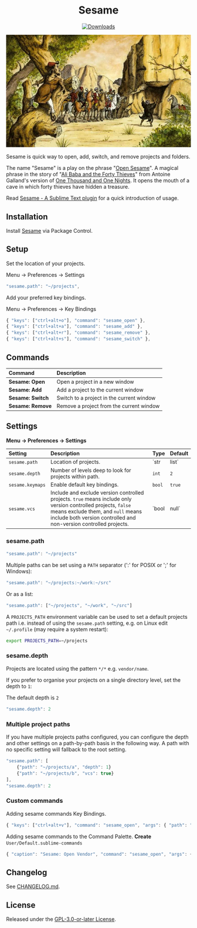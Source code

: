 <h1 align="center">Sesame</h1>

<p align="center">
    <a href="https://packagecontrol.io/packages/Sesame"><img alt="Downloads" src="https://img.shields.io/packagecontrol/dt/Sesame.svg?style=flat-square"></a>
</p>

![Ali Baba overhearing one of the thieves saying "Open Sesame"](open-sesame.webp)

Sesame is quick way to open, add, switch, and remove projects and folders.

The name "Sesame" is a play on the phrase "[Open Sesame](https://en.wikipedia.org/wiki/Open_sesame)". A magical phrase in the story of "[Ali Baba and the Forty Thieves](https://en.wikipedia.org/wiki/Ali_Baba_and_the_Forty_Thieves)" from Antoine Galland's version of [One Thousand and One Nights](https://en.wikipedia.org/wiki/One_Thousand_and_One_Nights). It opens the mouth of a cave in which forty thieves have hidden a treasure.

Read [Sesame - A Sublime Text plugin](https://blog.gerardroche.com/2023/05/19/sesame-a-sublime-text-plugin/) for a quick introduction of usage.

## Installation

Install [Sesame](https://packagecontrol.io/packages/Sesame) via Package Control.

## Setup

Set the location of your projects.

Menu → Preferences → Settings

```js
"sesame.path": "~/projects",
```

Add your preferred key bindings.

Menu → Preferences → Key Bindings

```js
{ "keys": ["ctrl+alt+o"], "command": "sesame_open" },
{ "keys": ["ctrl+alt+a"], "command": "sesame_add" },
{ "keys": ["ctrl+alt+r"], "command": "sesame_remove" },
{ "keys": ["ctrl+alt+s"], "command": "sesame_switch" },
```

## Commands

Command | Description
:------ | :----------
**Sesame:&nbsp;Open** | Open a project in a new window
**Sesame:&nbsp;Add** | Add a project to the current window
**Sesame:&nbsp;Switch** | Switch to a project in the current window
**Sesame:&nbsp;Remove** | Remove a project from the current window

## Settings

**Menu → Preferences → Settings**

Setting | Description | Type | Default
:------ | :---------- | :--- | :------
`sesame.path` | Location of projects. | `str|list` | `PROJECTS_PATH` environment variable.
`sesame.depth` | Number of levels deep to look for projects within path. | `int` | `2`
`sesame.keymaps` | Enable default key bindings. | `bool` | `true`
`sesame.vcs` | Include and exclude version controlled projects. `true` means include only version controlled projects, `false` means exclude them, and `null` means include both version controlled and non-version controlled projects. | `bool|null` | `null`

### sesame.path

```js
"sesame.path": "~/projects"
```

Multiple paths can be set using a `PATH` separator (':' for POSIX or ';' for Windows):

```js
"sesame.path": "~/projects:~/work:~/src"
```

Or as a list:

```js
"sesame.path": ["~/projects", "~/work", "~/src"]
```

A `PROJECTS_PATH` environment variable can be used to set a default projects path i.e. instead of using the `sesame.path` setting, e.g. on Linux edit `~/.profile` (may require a system restart):

```sh
export PROJECTS_PATH=~/projects
```

### sesame.depth

Projects are located using the pattern `*/*` e.g. `vendor/name`.

If you prefer to organise your projects on a single directory level, set the depth to `1`:

The default depth is `2`

```js
"sesame.depth": 2
```

### Multiple project paths

If you have multiple projects paths configured, you can configure the depth and other settings on a path-by-path basis in the following way. A path with no specific setting will fallback to the root setting.

```js
"sesame.path": [
    {"path": "~/projects/a", "depth": 1}
    {"path": "~/projects/b", "vcs": true}
],
"sesame.depth": 2
```

### Custom commands

Adding sesame commands Key Bindings.

```js
{ "keys": ["ctrl+alt+v"], "command": "sesame_open", "args": { "path": "~/vendor" } }
```

Adding sesame commands to the Command Palette. **Create** `User/Default.sublime-commands`

```js
{ "caption": "Sesame: Open Vendor", "command": "sesame_open", "args": { "path": "~/vendor" } },
```

## Changelog

See [CHANGELOG.md](CHANGELOG.md).

## License

Released under the [GPL-3.0-or-later License](LICENSE).
